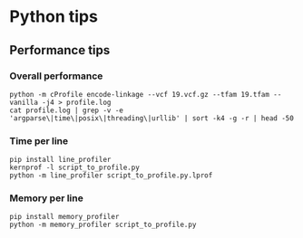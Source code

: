 # Python tips

## Performance tips

### Overall performance

```
python -m cProfile encode-linkage --vcf 19.vcf.gz --tfam 19.tfam --vanilla -j4 > profile.log
cat profile.log | grep -v -e 'argparse\|time\|posix\|threading\|urllib' | sort -k4 -g -r | head -50
```

### Time per line

```
pip install line_profiler
kernprof -l script_to_profile.py
python -m line_profiler script_to_profile.py.lprof
```

### Memory per line

```
pip install memory_profiler
python -m memory_profiler script_to_profile.py
```